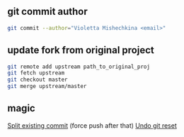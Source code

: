 ## git commit author

```bash
git commit --author="Violetta Mishechkina <email>"
```
## update fork from original project

```bash
git remote add upstream path_to_original_proj 
git fetch upstream
git checkout master
git merge upstream/master
```
## magic
[Split existing commit](https://stackoverflow.com/questions/6217156/break-a-previous-commit-into-multiple-commits) (force push after that)
[Undo git reset](https://stackoverflow.com/questions/2510276/how-to-undo-git-reset)
